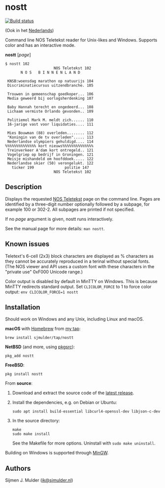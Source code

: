 nostt
=====

[![Build status](
 https://builds.sr.ht/~sjmulder/nostt.svg)](
 https://builds.sr.ht/~sjmulder/nostt)

(Ook in het [Nederlands](README.nl.md))

Command line NOS Teletekst reader for Unix-likes and Windows. Supports
color and has an interactive mode.

**nostt** [*page*]

    $ nostt 102
                          NOS Teletekst 102 
           N O S   B I N N E N L A N D      
                                            
     KNSB:woensdag marathon op natuurijs 104
     Discriminatiecursus uitzendbranche. 105
                                            
     Trouwen in gemeenschap goedkoper... 106
     Media geweerd bij oorlogsherdenking 107
                                            
     Baby Hannah terecht en ongedeerd... 108
     Lichaam vermiste Orlando gevonden.. 109
                                            
     Politiemol Mark M. meldt zich...... 110
     16-jarige vast voor liquidaties.... 111
                                            
     Mies Bouwman (88) overleden........ 112
     "Koningin van de tv overleden"..... 113
     Nederlandse olympiers gehuldigd.... 114
    %%%%%%%%%%%%%% kort nieuws%%%%%%%%%%%%%%
     Treinverkeer A'dam kort ontregeld.. 121
     Vogelgriep op bedrijf in Groningen. 121
     Meisje mishandeld om hoofddoek..... 122
     Nederlandse skier (50) verongelukt. 122
       ticker 199              politie 147  
                          NOS Teletekst 102 

Description
-----------
Displays the requested [NOS Teletekst](https://nos.nl/teletekst) page on
the command line. Pages are identified by a three-digit number
optionally followed by a subpage, for example 100 or 302-2. All subpages
are printed if not specified.

If no *page* argument is given, nostt runs interactively.

See the manual page for more details: `man nostt`.

Known issues
------------
Teletext's 6-cell (2x3) block characters are displayed as % characters
as they cannot be accurately reproduced in a terinal without special
fonts.  (The NOS viewer and API uses a custom font with these characters
in the "private use" 0xF000 Unicode range.)

Color output is disabled by default in MinTTY on Windows. This is
because MinTTY redirects standard output. Set `CLICOLOR_FORCE` to 1 to
force color output: `env CLICOLOR_FORCE=1 nostt`

Installation
------------
Should work on Windows and any Unix, including Linux and macOS.

**macOS** with [Homebrew](https://brew.sh) from
[my tap](https://github.com/sjmulder/homebrew-tap):

    brew install sjmulder/tap/nostt

**NetBSD** (and more, using [pkgsrc](https://pkgsrc.org)):

    pkg_add nostt

**FreeBSD**:

    pkg install nostt

From **source**:

 1. Download and extract the source code of the
    [latest release](https://github.com/sjmulder/nostt/releases).

 2. Install the dependencies, e.g. on Debian or Ubuntu:

        sudo apt install build-essential libcurl4-openssl-dev libjson-c-dev

 3. In the source directory:

        make
        sudo make install

    See the Makefile for more options. Uninstall with
    `sudo make uninstall`.

Building on Windows is supported through
[MinGW](http://mingw-w64.org/doku.php).

Authors
-------
Sijmen J. Mulder (<ik@sjmulder.nl>)
